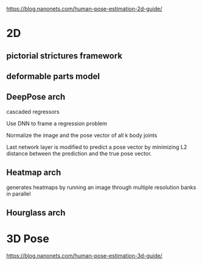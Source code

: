 
https://blog.nanonets.com/human-pose-estimation-2d-guide/

# 2D

## pictorial strictures framework

## deformable parts model

## DeepPose arch


cascaded regressors

Use DNN to frame a regression problem

Normalize the image and the pose vector of all k body joints

Last network layer is modified to predict a pose vector by minimizing L2 distance between the prediction and the true pose vector.

## Heatmap arch

generates heatmaps by running an image through multiple resolution banks in parallel

## Hourglass arch

# 3D Pose

https://blog.nanonets.com/human-pose-estimation-3d-guide/
